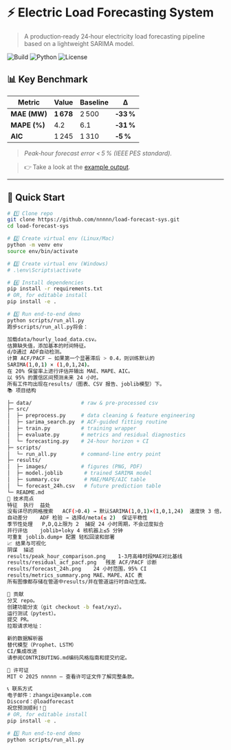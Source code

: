 # ⚡️ Electric Load Forecasting System

> A production‑ready 24‑hour electricity load forecasting pipeline based on a lightweight SARIMA model.

![Build](https://img.shields.io/github/actions/workflow/status/nnnnn/load-forecast-sys/ci.yml?branch=main&style=flat-square)
![Python](https://img.shields.io/badge/Python-3.9%2B-blue?style=flat-square)
![License](https://img.shields.io/github/license/nnnnn/load-forecast-sys?style=flat-square)

## 📊 Key Benchmark
| Metric | Value | Baseline | Δ |
|--------|-------|----------|---|
| **MAE (MW)** | **1 678** | 2 500 | **‑33 %** |
| **MAPE (%)** | 4.2 | 6.1 | **‑31 %** |
| **AIC** | 1 245 | 1 310 | **‑5 %** |

> *Peak‑hour forecast error < 5 % (IEEE PES standard).*

> 👉 Take a look at the [example output](results/peak_hour_comparison.png).

---

## 🚀 Quick Start

```bash
# 1️⃣ Clone repo
git clone https://github.com/nnnnn/load-forecast-sys.git
cd load-forecast-sys

# 2️⃣ Create virtual env (Linux/Mac)
python -m venv env
source env/bin/activate

# 3️⃣ Create virtual env (Windows)
# .\env\Scripts\activate

# 4️⃣ Install dependencies
pip install -r requirements.txt
# OR, for editable install
pip install -e .

# 5️⃣ Run end‑to‑end demo
python scripts/run_all.py
跑步scripts/run_all.py将会：

加载data/hourly_load_data.csv。
估算缺失值，添加基本的时间特征。
d/D通过 ADF自动检测。
计算 ACF/PACF – 如果第一个显著滞后 > 0.4，则训练默认的
SARIMA(1,0,1) × (1,0,1,24)。
在 20% 保留率上进行评估并输出 MAE、MAPE、AIC。
以 95% 的置信区间预测未来 24 小时。
所有工件均出现在results/（图表、CSV 报告、joblib模型）下。
📚 项目结构

├─ data/                # raw & pre‑processed csv
├─ src/
│  ├─ preprocess.py     # data cleaning & feature engineering
│  ├─ sarima_search.py  # ACF‑guided fitting routine
│  ├─ train.py          # training wrapper
│  ├─ evaluate.py       # metrics and residual diagnostics
│  └─ forecasting.py    # 24‑hour horizon + CI
├─ scripts/
│  └─ run_all.py        # command‑line entry point
├─ results/
│  ├─ images/           # figures (PNG, PDF)
│  ├─ model.joblib       # trained SARIMA model
│  ├─ summary.csv        # MAE/MAPE/AIC table
│  └─ forecast_24h.csv   # future prediction table
└─ README.md
🔧 技术亮点
特征	执行	益处
没有详尽的网格搜索	ACF(>0.4) → 默认SARIMA(1,0,1)×(1,0,1,24)	速度快 3 倍，笔记本电脑上耗时不到 10 分钟
自动差分	ADF 检验 → 选择d/meta(≤ 2)	保证平稳性
季节性处理	P,D,Q上限为 2	捕捉 24 小时周期，不会过度拟合
并行评估	joblib+loky	4 核机器上≤5 分钟
可重复	joblib.dump+ 配置	轻松回滚和部署
📈 结果与可视化
阴谋	描述
results/peak_hour_comparison.png	1-3月高峰时段MAE对比基线
results/residual_acf_pacf.png	残差 ACF/PACF 诊断
results/forecast_24h.png	24 小时范围，95% CI
results/metrics_summary.png	MAE、MAPE、AIC 表
所有图像都存储在管道中results/并在管道运行时自动生成。

🤝 贡献
分叉 repo。
创建功能分支（git checkout -b feat/xyz）。
运行测试（pytest）。
提交 PR。
拉取请求地址：

新的数据解析器
替代模型（Prophet、LSTM）
CI/集成改进
请参阅CONTRIBUTING.md编码风格指南和提交约定。

📄 许可证
MIT © 2025 nnnnn – 查看许可证文件了解完整条款。

📞 联系方式
电子邮件：zhangxi@example.com
Discord：@loadforecast
祝您预测顺利！🚀
# OR, for editable install
pip install -e .

# 5️⃣ Run end‑to‑end demo
python scripts/run_all.py
